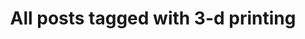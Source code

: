 ---
layout: tag
title: "All posts tagged with 3-d printing"
permalink: /weblog/tags/3-d-printing/
taxonomy: 3-d printing
---